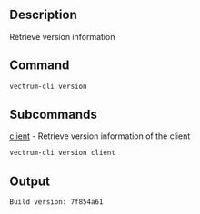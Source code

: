 ## Description

Retrieve version information

## Command

```sh
vectrum-cli version
```

## Subcommands
[client](client) - Retrieve version information of the client

```sh
vectrum-cli version client
```

## Output


```console
Build version: 7f854a61
```
